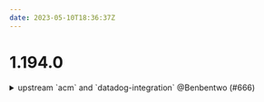 ```yaml
---
date: 2023-05-10T18:36:37Z
---
```


# 1.194.0

<details>
  <summary>upstream `acm` and `datadog-integration` @Benbentwo (#666)</summary>

### what
* ACM allows disabling `*.my.domain`
* Datadog-Integration supports allow-list'ing regions


</details>